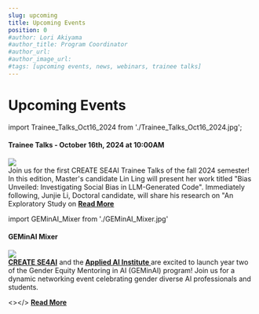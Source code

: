```yaml
---
slug: upcoming
title: Upcoming Events
position: 0
#author: Lori Akiyama
#author_title: Program Coordinator 
#author_url: 
#author_image_url: 
#tags: [upcoming events, news, webinars, trainee talks]
---
```

# Upcoming Events 
   
<!-- Upcoming Events coming soon -->
  
import Trainee_Talks_Oct16_2024 from './Trainee_Talks_Oct16_2024.jpg'; 

<div class="container2">
<h4>Trainee Talks - October 16th, 2024 at 10:00AM</h4>
<div class="events ">
<div class="manuel_cosentino_n_CMLApjfI_unsplash1">
<img src={Trainee_Talks_Oct16_2024}/>
</div>
<div class="text"> 
Join us for the first CREATE SE4AI Trainee Talks of the fall 2024 semester!  In this edition, Master's candidate Lin Ling will present her work titled "Bias Unveiled: Investigating Social Bias in LLM-Generated Code". Immediately following, Junjie Li, Doctoral candidate, will share his research on "An Exploratory Study on 
<a href="/blog/2022/09/21/upcoming/event/Trainee_Talks_Oct16th_2024"> <strong>Read More</strong></a>
</div>
</div>  </div>




import GEMinAI_Mixer from './GEMinAI_Mixer.jpg'


<div class="container2">
<h4>GEMinAI Mixer</h4>
<div class="events ">
<div class="manuel_cosentino_n_CMLApjfI_unsplash1">
<img src={GEMinAI_Mixer}/>
</div>
<div class="text"> 
<strong><a href="https://se4ai.org/">CREATE SE4AI</a></strong> and the<strong> <a href="https://www.concordia.ca/research/applied-ai-institute.html">Applied AI Institute </a> </strong>are excited to launch year two of the Gender Equity Mentoring in AI (GEMinAI) program! Join us for a dynamic networking event celebrating gender diverse AI professionals and students. 

<></>
<a href="/blog/2022/09/21/upcoming/event/GEMinAI_Mixer"> <strong>Read More</strong></a>
</div>
</div>  </div> 

